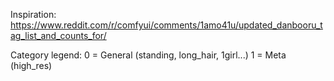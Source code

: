 Inspiration: https://www.reddit.com/r/comfyui/comments/1amo41u/updated_danbooru_tag_list_and_counts_for/

Category legend:
    0 = General (standing, long_hair, 1girl...)
    1 = Meta (high_res)